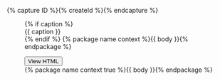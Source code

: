 {% capture ID %}{% createId %}{% endcapture %}

<div class="border border-base-lighter margin-bottom-3 padding-3 radius-lg">
  <figure tabindex="0" class="margin-0 margin-bottom-3">
    {% if caption %}<figcaption class="margin-bottom-2">{{ caption }}</figcaption>{% endif %}
    {% package name context %}{{ body }}{% endpackage %}
  </figure>

  <figure class="margin-0">
    <div class="usa-accordion cfa-accordion">
      <figcaption class="usa-accordion__heading">
        <button type="button" class="usa-accordion__button" aria-expanded="false" aria-controls="aria-c-{{ ID }}">
          View HTML
        </button>
      </figcaption>
      <div id="aria-c-{{ ID }}" class="usa-accordion__content overflow-visible padding-0">
        {% package name context true %}{{ body }}{% endpackage %}
      </div>
    </div>
  </figure>
</div>